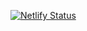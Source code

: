 [![Netlify Status](https://api.netlify.com/api/v1/badges/acd1c302-ef76-4e1a-b936-4d17825ad714/deploy-status)](https://app.netlify.com/sites/joelnyongesa/deploys)